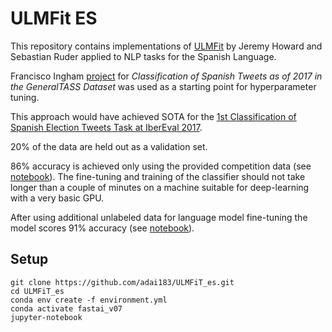 # ULMFit ES
This repository contains implementations of [ULMFit](https://arxiv.org/abs/1801.06146) by Jeremy Howard and Sebastian Ruder applied to NLP tasks for the Spanish Language.

Francisco Ingham [project](https://github.com/fpingham/SpanishULMFit)  for *Classification of Spanish Tweets as of 2017 in the GeneralTASS Dataset* was used as a starting point for hyperparameter tuning.

This approach would have achieved SOTA for the [ 1st Classification of Spanish Election Tweets Task at IberEval 2017](http://ceur-ws.org/Vol-1881/Overview2.pdf). 

20% of the data are held out as a validation set.

86% accuracy is achieved only using the provided competition data (see [notebook](https://github.com/adai183/ULMFiT_es/blob/master/election_tweets.ipynb)). The fine-tuning and training of the classifier should not take longer than a couple of minutes on a machine suitable for deep-learning with a very basic GPU.

After using additional unlabeled data for language model fine-tuning  the model scores 91% accuracy (see [notebook](https://github.com/adai183/ULMFiT_es/blob/master/experiments/add_campaign_2016_data.ipynb)).



## Setup

```
git clone https://github.com/adai183/ULMFiT_es.git
cd ULMFiT_es
conda env create -f environment.yml
conda activate fastai_v07
jupyter-notebook

```
